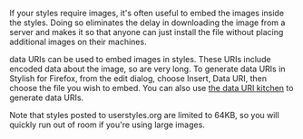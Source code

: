 If your styles require images, it's often useful to embed the images inside the styles. Doing so eliminates the delay in downloading the image from a server and makes it so that anyone can just install the file without placing additional images on their machines.

data URIs can be used to embed images in styles. These URIs include encoded data about the image, so are very long. To generate data URIs in Stylish for Firefox, from the edit dialog, choose Insert, Data URI, then choose the file you wish to embed. You can also use [the data URI kitchen](http://software.hixie.ch/utilities/cgi/data/data) to generate data URIs.

Note that styles posted to userstyles.org are limited to 64KB, so you will quickly run out of room if you're using large images.